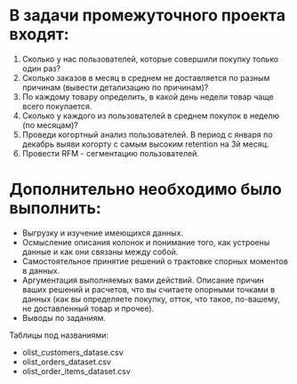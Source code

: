 # В задачи промежуточного проекта входят:

1. Сколько у нас пользователей, которые совершили покупку только один раз?
2. Сколько заказов в месяц в среднем не доставляется по разным причинам (вывести детализацию по причинам)?
3. По каждому товару определить, в какой день недели товар чаще всего покупается.
4. Сколько у каждого из пользователей в среднем покупок в неделю (по месяцам)?  
5. Проведи когортный анализ пользователей. В период с января по декабрь выяви когорту с самым высоким retention на 3й месяц.
6. Провести RFM - сегментацию пользователей.

# Дополнительно необходимо было выполнить:
- Выгрузку и изучение имеющихся данных. 
- Осмысление описания колонок и понимание того, как устроены данные и как они связаны между собой.
- Самостоятельное принятие решений о трактовке спорных моментов в данных. 
- Аргументация выполняемых вами действий. Описание причин ваших решений и расчетов, что вы считаете опорными точками в данных (как вы определяете покупку, отток, что такое, по-вашему, не доставленный товар и прочее).
- Выводы по заданиям.

Таблицы под названиями: 
- olist_customers_datase.csv 
- olist_orders_dataset.csv
- olist_order_items_dataset.csv

